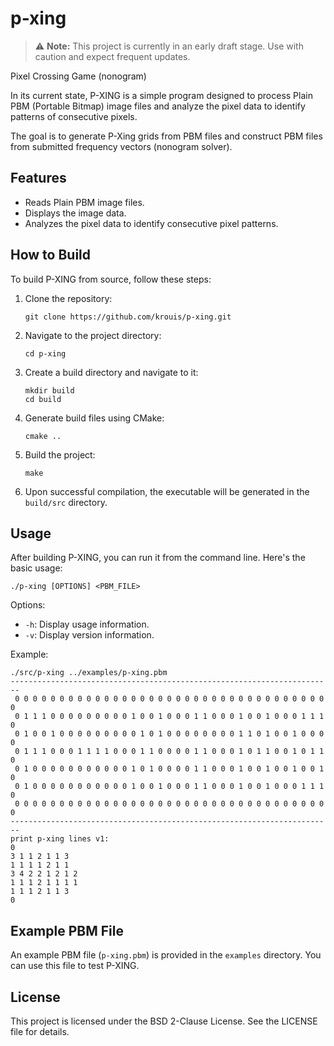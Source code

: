 # p-xing

> :warning: **Note:** This project is currently in an early draft stage. Use with caution and expect frequent updates.

Pixel Crossing Game (nonogram)

In its current state, P-XING is a simple program designed to process Plain PBM (Portable Bitmap) image files and analyze the pixel data to identify patterns of consecutive pixels.

The goal is to generate P-Xing grids from PBM files and construct PBM files from submitted frequency vectors (nonogram solver).

## Features

- Reads Plain PBM image files.
- Displays the image data.
- Analyzes the pixel data to identify consecutive pixel patterns.

## How to Build

To build P-XING from source, follow these steps:

1. Clone the repository:
   ```
   git clone https://github.com/krouis/p-xing.git
   ```

2. Navigate to the project directory:
   ```
   cd p-xing
   ```

3. Create a build directory and navigate to it:
   ```
   mkdir build
   cd build
   ```

4. Generate build files using CMake:
   ```
   cmake ..
   ```

5. Build the project:
   ```
   make
   ```

6. Upon successful compilation, the executable will be generated in the `build/src` directory.

## Usage

After building P-XING, you can run it from the command line. Here's the basic usage:

```
./p-xing [OPTIONS] <PBM_FILE>
```

Options:
- `-h`: Display usage information.
- `-v`: Display version information.

Example:
```
./src/p-xing ../examples/p-xing.pbm
------------------------------------------------------------------------
 0 0 0 0 0 0 0 0 0 0 0 0 0 0 0 0 0 0 0 0 0 0 0 0 0 0 0 0 0 0 0 0 0 0 0 0
 0 1 1 1 0 0 0 0 0 0 0 0 0 1 0 0 1 0 0 0 1 1 0 0 0 1 0 0 1 0 0 0 1 1 1 0
 0 1 0 0 1 0 0 0 0 0 0 0 0 0 1 0 1 0 0 0 0 0 0 0 0 1 1 0 1 0 0 1 0 0 0 0
 0 1 1 1 0 0 0 1 1 1 1 0 0 0 1 1 0 0 0 0 1 1 0 0 0 1 0 1 1 0 0 1 0 1 1 0
 0 1 0 0 0 0 0 0 0 0 0 0 0 1 0 1 0 0 0 0 1 1 0 0 0 1 0 0 1 0 0 1 0 0 1 0
 0 1 0 0 0 0 0 0 0 0 0 0 0 1 0 0 1 0 0 0 1 1 0 0 0 1 0 0 1 0 0 0 1 1 1 0
 0 0 0 0 0 0 0 0 0 0 0 0 0 0 0 0 0 0 0 0 0 0 0 0 0 0 0 0 0 0 0 0 0 0 0 0
------------------------------------------------------------------------
print p-xing lines v1:
0
3 1 1 2 1 1 3
1 1 1 1 2 1 1
3 4 2 2 1 2 1 2
1 1 1 2 1 1 1 1
1 1 1 2 1 1 3
0
```

## Example PBM File

An example PBM file (`p-xing.pbm`) is provided in the `examples` directory. You can use this file to test P-XING.

## License

This project is licensed under the BSD 2-Clause License. See the LICENSE file for details.

